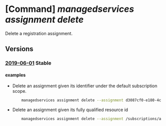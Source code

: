 # [Command] _managedservices assignment delete_

Delete a registration assignment.

## Versions

### [2019-06-01](/Resources/mgmt-plane/L3tzY29wZX0vcHJvdmlkZXJzL21pY3Jvc29mdC5tYW5hZ2Vkc2VydmljZXMvcmVnaXN0cmF0aW9uYXNzaWdubWVudHMve30=/2019-06-01.xml) **Stable**

<!-- mgmt-plane /{scope}/providers/microsoft.managedservices/registrationassignments/{} 2019-06-01 -->

#### examples

- Delete an assignment given its identifier under the default subscription scope.
    ```bash
        managedservices assignment delete --assignment d3087cf0-e180-4cca-b147-54ae00c7b504
    ```

- Delete an assignment given its fully qualified resource id
    ```bash
        managedservices assignment delete --assignment /subscriptions/a62076fa-768a-403c-9d9d-6a9919aae441/providers/Microsoft.ManagedServices/registrationAssignments/0c3e9687-b461-4615-b6e4-74d54998d6e4
    ```
